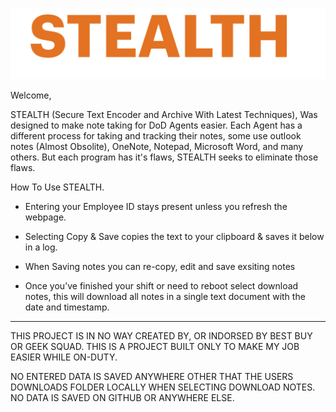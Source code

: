 ![lpfr](https://github.com/Agent137386/STEALTH/blob/V1.4/lpfr.png?raw=true) 


Welcome,

STEALTH (Secure Text Encoder and Archive With Latest Techniques), Was designed to make note taking for DoD Agents easier. 
Each Agent has a different process for taking and tracking their notes, some use outlook notes (Almost Obsolite), OneNote, Notepad, Microsoft Word, and many others.
But each program has it's flaws, STEALTH seeks to eliminate those flaws.

How To Use STEALTH.

- Entering your Employee ID stays present unless you refresh the webpage.

- Selecting Copy & Save copies the text to your clipboard & saves it below in a log.

- When Saving notes you can re-copy, edit and save exsiting notes

- Once you’ve finished your shift or need to reboot select download notes, this will download all notes in a single text document with the date and timestamp.

---------


THIS PROJECT IS IN NO WAY CREATED BY, OR INDORSED BY BEST BUY OR GEEK SQUAD. THIS IS A PROJECT BUILT ONLY TO MAKE MY JOB EASIER WHILE ON-DUTY.

NO ENTERED DATA IS SAVED ANYWHERE OTHER THAT THE USERS DOWNLOADS FOLDER LOCALLY WHEN SELECTING DOWNLOAD NOTES. NO DATA IS SAVED ON GITHUB OR ANYWHERE ELSE.
